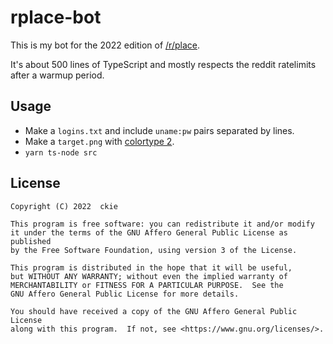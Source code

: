 # rplace-bot

This is my bot for the 2022 edition of [/r/place](https://reddit.com/r/place).

It's about 500 lines of TypeScript and mostly respects the reddit ratelimits after a warmup period.

## Usage

- Make a `logins.txt` and include `uname:pw` pairs separated by lines.
- Make a `target.png` with [colortype 2](https://github.com/imagemagick/ImageMagick/blob/7e36bce9e429604a633b921b01d26ebab00e5578/coders/png.c#L12067).
- `yarn ts-node src`

## License

    Copyright (C) 2022  ckie

    This program is free software: you can redistribute it and/or modify
    it under the terms of the GNU Affero General Public License as published
    by the Free Software Foundation, using version 3 of the License.
    
    This program is distributed in the hope that it will be useful,
    but WITHOUT ANY WARRANTY; without even the implied warranty of
    MERCHANTABILITY or FITNESS FOR A PARTICULAR PURPOSE.  See the
    GNU Affero General Public License for more details.

    You should have received a copy of the GNU Affero General Public License
    along with this program.  If not, see <https://www.gnu.org/licenses/>.

